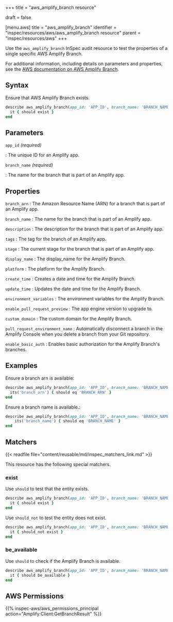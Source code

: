 +++
title = "aws_amplify_branch resource"

draft = false


[menu.aws]
title = "aws_amplify_branch"
identifier = "inspec/resources/aws/aws_amplify_branch resource"
parent = "inspec/resources/aws"
+++

Use the `aws_amplify_branch` InSpec audit resource to test the properties of a single specific AWS Amplify Branch.

For additional information, including details on parameters and properties, see the [AWS documentation on AWS Amplify Branch](https://docs.aws.amazon.com/amplify/latest/APIReference/API_App.html).

## Syntax

Ensure that AWS Amplify Branch exists.

```ruby
describe aws_amplify_branch(app_id: 'APP_ID', branch_name: 'BRANCH_NAME') do
  it { should exist }
end
```

## Parameters

`app_id` _(required)_

: The unique ID for an Amplify app.

`branch_name` _(required)_

: The name for the branch that is part of an Amplify app.

## Properties

`branch_arn`
: The Amazon Resource Name (ARN) for a branch that is part of an Amplify app.

`branch_name`
: The name for the branch that is part of an Amplify app.

`description`
: The description for the branch that is part of an Amplify app.

`tags`
: The tag for the branch of an Amplify app.

`stage`
: The current stage for the branch that is part of an Amplify app.

`display_name`
: The display_name for the Amplify Branch.

`platform`
: The platform for the Amplify Branch.

`create_time`
: Creates a date and time for the Amplify Branch.

`update_time`
: Updates the date and time for the Amplify Branch.

`environment_variables`
: The environment variables for the Amplify Branch.

`enable_pull_request_preview`
: The app engine version to upgrade to.

`custom_domain`
: The custom domain for the Amplify Branch.

`pull_request_environment_name`
: Automatically disconnect a branch in the Amplify Console when you delete a branch from your Git repository.

`enable_basic_auth`
: Enables basic authorization for the Amplify Branch's branches.

## Examples

Ensure a branch arn is available:

```ruby
describe aws_amplify_branch(app_id: 'APP_ID', branch_name: 'BRANCH_NAME') do
  its('branch_arn') { should eq 'BRANCH_ARN' }
end
```

Ensure a branch name is available.:

```ruby
describe aws_amplify_branch(app_id: 'APP_ID', branch_name: 'BRANCH_NAME') do
    its('branch_name') { should eq 'BRANCH_NAME' }
end
```

## Matchers

{{< readfile file="content/reusable/md/inspec_matchers_link.md" >}}

This resource has the following special matchers.

### exist

Use `should` to test that the entity exists.

```ruby
describe aws_amplify_branch(app_id: 'APP_ID', branch_name: 'BRANCH_NAME') do
  it { should exist }
end
```

Use `should_not` to test the entity does not exist.

```ruby
describe aws_amplify_branch(app_id: 'APP_ID', branch_name: 'BRANCH_NAME') do
  it { should_not exist }
end
```

### be_available

Use `should` to check if the Amplify Branch is available.

```ruby
describe aws_amplify_branch(app_id: 'APP_ID', branch_name: 'BRANCH_NAME') do
  it { should be_available }
end
```

## AWS Permissions

{{% inspec-aws/aws_permissions_principal action="Amplify:Client:GetBranchResult" %}}
